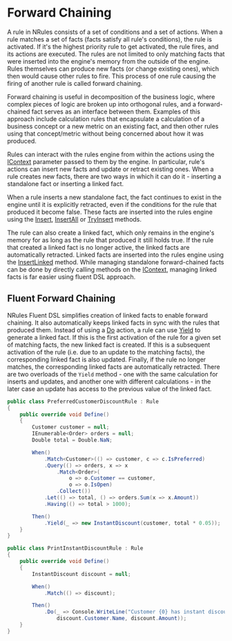 # Forward Chaining

A rule in NRules consists of a set of conditions and a set of actions. When a rule matches a set of facts (facts satisfy all rule's conditions), the rule is activated. If it's the highest priority rule to get activated, the rule fires, and its actions are executed.
The rules are not limited to only matching facts that were inserted into the engine's memory from the outside of the engine. Rules themselves can produce new facts (or change existing ones), which then would cause other rules to fire. This process of one rule causing the firing of another rule is called forward chaining.

Forward chaining is useful in decomposition of the business logic, where complex pieces of logic are broken up into orthogonal rules, and a forward-chained fact serves as an interface between them. Examples of this approach include calculation rules that encapsulate a calculation of a business concept or a new metric on an existing fact, and then other rules using that concept/metric without being concerned about how it was produced.

Rules can interact with the rules engine from within the actions using the [IContext](xref:NRules.RuleModel.IContext) parameter passed to them by the engine. In particular, rule's actions can insert new facts and update or retract existing ones.
When a rule creates new facts, there are two ways in which it can do it - inserting a standalone fact or inserting a linked fact.

When a rule inserts a new standalone fact, the fact continues to exist in the engine until it is explicitly retracted, even if the conditions for the rule that produced it become false. These facts are inserted into the rules engine using the [Insert](xref:NRules.RuleModel.IContext.Insert(System.Object)), [InsertAll](xref:NRules.RuleModel.IContext.InsertAll(System.Collections.Generic.IEnumerable{System.Object})) or [TryInsert](xref:NRules.RuleModel.IContext.TryInsert(System.Object)) methods.

The rule can also create a linked fact, which only remains in the engine's memory for as long as the rule that produced it still holds true. If the rule that created a linked fact is no longer active, the linked facts are automatically retracted. Linked facts are inserted into the rules engine using the [InsertLinked](xref:NRules.RuleModel.IContext.InsertLinked(System.Object,System.Object)) method.
While managing standalone forward-chained facts can be done by directly calling methods on the [IContext](xref:NRules.RuleModel.IContext), managing linked facts is far easier using fluent DSL approach.

## Fluent Forward Chaining
NRules Fluent DSL simplifies creation of linked facts to enable forward chaining. It also automatically keeps linked facts in sync with the rules that produced them.
Instead of using a [Do](xref:NRules.Fluent.Dsl.IRightHandSideExpression.Do(System.Linq.Expressions.Expression{System.Action{NRules.RuleModel.IContext}})) action, a rule can use [Yield](xref:NRules.Fluent.Dsl.IRightHandSideExpression.Yield``1(System.Linq.Expressions.Expression{System.Func{NRules.RuleModel.IContext,``0}})) to generate a linked fact. If this is the first activation of the rule for a given set of matching facts, the new linked fact is created. If this is a subsequent activation of the rule (i.e. due to an update to the matching facts), the corresponding linked fact is also updated. Finally, if the rule no longer matches, the corresponding linked facts are automatically retracted.
There are two overloads of the `Yield` method - one with the same calculation for inserts and updates, and another one with different calculations - in the later case an update has access to the previous value of the linked fact.

```c#
public class PreferredCustomerDiscountRule : Rule
{
    public override void Define()
    {
        Customer customer = null;
        IEnumerable<Order> orders = null;
        Double total = Double.NaN;

        When()
            .Match<Customer>(() => customer, c => c.IsPreferred)
            .Query(() => orders, x => x
                .Match<Order>(
                    o => o.Customer == customer,
                    o => o.IsOpen)
                .Collect())
            .Let(() => total, () => orders.Sum(x => x.Amount))
            .Having(() => total > 1000);

        Then()
            .Yield(_ => new InstantDiscount(customer, total * 0.05));
    }
}

public class PrintInstantDiscountRule : Rule
{
    public override void Define()
    {
        InstantDiscount discount = null;

        When()
            .Match(() => discount);

        Then()
            .Do(_ => Console.WriteLine("Customer {0} has instant discount of {1}", 
                discount.Customer.Name, discount.Amount));
    }
}
```
